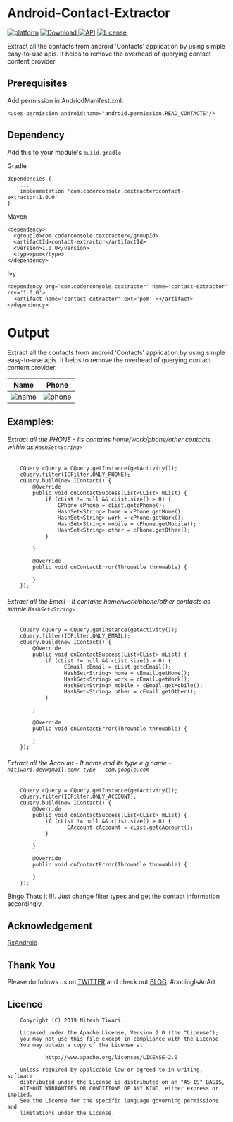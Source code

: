 # Android-Contact-Extractor

[![platform](https://img.shields.io/badge/platform-Android-yellow.svg)](https://www.android.com)
[ ![Download](https://api.bintray.com/packages/nitiwari-dev/coderconsole/contact-extractor/images/download.svg) ](https://bintray.com/nitiwari-dev/coderconsole/contact-extractor/_latestVersion)
[![API](https://img.shields.io/badge/API-15%2B-brightgreen.svg?style=plastic)](https://android-arsenal.com/api?level=15)
[![License](https://img.shields.io/badge/license-Apache%202-4EB1BA.svg?style=flat-square)](https://www.apache.org/licenses/LICENSE-2.0.html)

Extract all the contacts from android 'Contacts' application by using simple easy-to-use apis. It helps to remove the overhead of querying contact content provider.

## Prerequisites

Add permission in AndriodManifest.xml:

```
<uses-permission android:name="android.permission.READ_CONTACTS"/>
```

## Dependency

Add this to your module's `build.gradle`

Gradle
```
dependencies {
	...
	implementation 'com.coderconsole.cextracter:contact-extractor:1.0.0'
}
```

Maven
```
<dependency>
  <groupId>com.coderconsole.cextracter</groupId>
  <artifactId>contact-extractor</artifactId>
  <version>1.0.0</version>
  <type>pom</type>
</dependency>
```

Ivy
```
<dependency org='com.coderconsole.cextracter' name='contact-extractor' rev='1.0.0'>
  <artifact name='contact-extractor' ext='pom' ></artifact>
</dependency>
```

# Output

Extract all the contacts from android 'Contacts' application by using simple easy-to-use apis. It helps to remove the overhead of querying contact content provider.

Name             |  Phone
:-------------------------:|:-------------------------:
![name](https://cloud.githubusercontent.com/assets/10304040/25949742/35328eec-3676-11e7-84b2-a864b30269ea.png) | ![phone](https://cloud.githubusercontent.com/assets/10304040/25949859/a4cb69f4-3676-11e7-96bf-8231f3694792.png)

## Examples:

###### Extract all the PHONE - Its contains home/work/phone/other contacts within as ``HashSet<String>``

        CQuery cQuery = CQuery.getInstance(getActivity());
        cQuery.filter(ICFilter.ONLY_PHONE);
        cQuery.build(new IContact() {
            @Override
            public void onContactSuccess(List<CList> mList) {
                if (cList != null && cList.size() > 0) {
                    CPhone cPhone = cList.getcPhone();
                    HashSet<String> home = cPhone.getHome();
                    HashSet<String> work = cPhone.getWork();
                    HashSet<String> mobile = cPhone.getMobile();
                    HashSet<String> other = cPhone.getOther();
                }

            }

            @Override
            public void onContactError(Throwable throwable) {

            }
        });
        
###### Extract all the Email - It contains home/work/phone/other contacts as simple ``HashSet<String>``

        CQuery cQuery = CQuery.getInstance(getActivity());
        cQuery.filter(ICFilter.ONLY_EMAIL);
        cQuery.build(new IContact() {
            @Override
            public void onContactSuccess(List<CList> mList) {
                if (cList != null && cList.size() > 0) {
                      CEmail cEmail = cList.getcEmail();
                      HashSet<String> home = cEmail.getHome();
                      HashSet<String> work = cEmail.getWork();
                      HashSet<String> mobile = cEmail.getMobile();
                      HashSet<String> other = cEmail.getOther();
                }

            }

            @Override
            public void onContactError(Throwable throwable) {

            }
        });
        
###### Extract all the Account - It name and its type e.g name - ``nitiwari.dev@gmail.com/ type - com.google.com``

        CQuery cQuery = CQuery.getInstance(getActivity());
        cQuery.filter(ICFilter.ONLY_ACCOUNT);
        cQuery.build(new IContact() {
            @Override
            public void onContactSuccess(List<CList> mList) {
                if (cList != null && cList.size() > 0) {
                       CAccount cAccount = cList.getcAccount();
                }

            }

            @Override
            public void onContactError(Throwable throwable) {

            }
        });

Bingo Thats it !!!. Just change filter types and get the contact information accordingly. 

## Acknowledgement
[RxAndroid](https://github.com/ReactiveX/RxAndroid)

## Thank You
Please do follows us on [TWITTER](https://twitter.com/coderconsole) and check out [BLOG](http://www.coderconsole.com/).
#codingIsAnArt

## Licence
        Copyright (C) 2019 Nitesh Tiwari.
  
        Licensed under the Apache License, Version 2.0 (the "License");
        you may not use this file except in compliance with the License.
        You may obtain a copy of the License at
 
                http://www.apache.org/licenses/LICENSE-2.0
 
        Unless required by applicable law or agreed to in writing, software
        distributed under the License is distributed on an "AS IS" BASIS,
        WITHOUT WARRANTIES OR CONDITIONS OF ANY KIND, either express or implied.
        See the License for the specific language governing permissions and
        limitations under the License.
